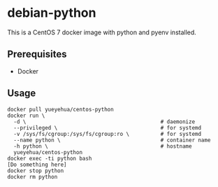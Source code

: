 debian-python
=============

This is a CentOS 7 docker image with python and pyenv installed.

Prerequisites
-------------

- Docker

Usage
-----

```text
docker pull yueyehua/centos-python
docker run \
  -d \                                           # daemonize
  --privileged \                                 # for systemd
  -v /sys/fs/cgroup:/sys/fs/cgroup:ro \          # for systemd
  --name python \                                # container name
  -h python \                                    # hostname
  yueyehua/centos-python
docker exec -ti python bash
[Do something here]
docker stop python
docker rm python
```
